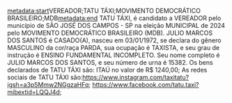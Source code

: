 <metadata:start>VEREADOR;TATU TÁXI;MOVIMENTO DEMOCRÁTICO BRASILEIRO;MDB<metadata:end>
TATU TÁXI, é candidato a VEREADOR pelo município de SÃO JOSÉ DOS CAMPOS - SP na eleição MUNICIPAL de 2024 pelo MOVIMENTO DEMOCRÁTICO BRASILEIRO (MDB). JULIO MARCOS DOS SANTOS é CASADO(A), nasceu em 03/01/1972, se declara do gênero MASCULINO da cor/raça PARDA, sua ocupação é TAXISTA, e seu grau de instrução é ENSINO FUNDAMENTAL INCOMPLETO. Seu nome completo é JULIO MARCOS DOS SANTOS, e seu número de urna é 15382.
Os bens declarados de TATU TÁXI são: ITAÚ no valor de R$ 1240,00; 
As redes sociais de TATU TÁXI são:https://www.instagram.com/taxitatu?igsh=a3p5Mmw2NGgzaHFq; https://www.facebook.com/tatu.taxi?mibextid=LQQJ4d;